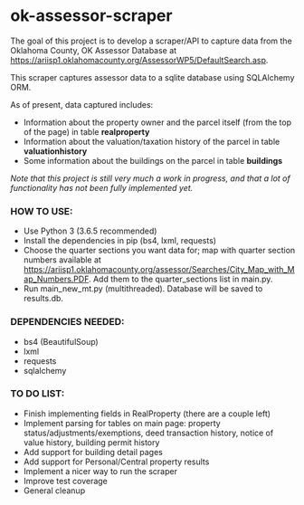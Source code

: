 # ok-assessor-scraper

The goal of this project is to develop a scraper/API to capture data from the Oklahoma County, OK Assessor Database at https://ariisp1.oklahomacounty.org/AssessorWP5/DefaultSearch.asp.

This scraper captures assessor data to a sqlite database using SQLAlchemy ORM.

As of present, data captured includes:
* Information about the property owner and the parcel itself (from the top of the page) in table **realproperty**
* Information about the valuation/taxation history of the parcel in table **valuationhistory**
* Some information about the buildings on the parcel in table **buildings**

*Note that this project is still very much a work in progress, and that a lot of functionality has not been fully implemented yet.*

### HOW TO USE:
* Use Python 3 (3.6.5 recommended)
* Install the dependencies in pip (bs4, lxml, requests)
* Choose the quarter sections you want data for; map with quarter section numbers available at https://ariisp1.oklahomacounty.org/assessor/Searches/City_Map_with_Map_Numbers.PDF. Add them to the quarter_sections list in main.py.
* Run main_new_mt.py (multithreaded). Database will be saved to results.db.

### DEPENDENCIES NEEDED:
* bs4 (BeautifulSoup)
* lxml
* requests
* sqlalchemy

### TO DO LIST:
* Finish implementing fields in RealProperty (there are a couple left)
* Implement parsing for tables on main page: property status/adjustments/exemptions, deed transaction history, notice of value history, building permit history
* Add support for building detail pages
* Add support for Personal/Central property results
* Implement a nicer way to run the scraper
* Improve test coverage
* General cleanup